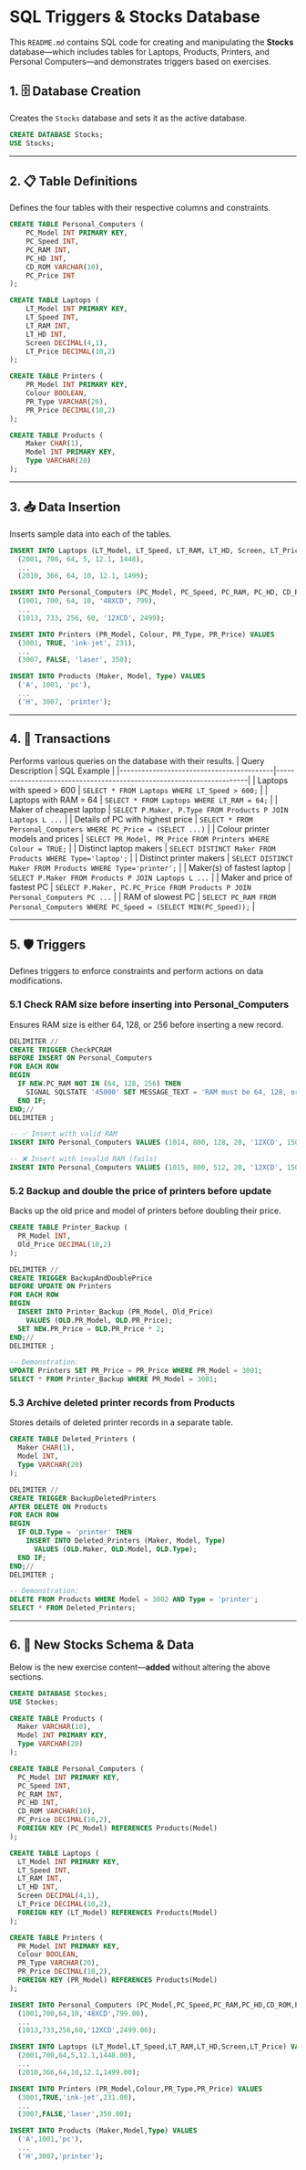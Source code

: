 # SQL Triggers & Stocks Database

This `README.md` contains SQL code for creating and manipulating the **Stocks** database—which includes tables for Laptops, Products, Printers, and Personal Computers—and demonstrates triggers based on exercises.

## 1. 🗄️ Database Creation
Creates the `Stocks` database and sets it as the active database.
```sql
CREATE DATABASE Stocks;
USE Stocks;
```

---

## 2. 📋 Table Definitions
Defines the four tables with their respective columns and constraints.
```sql
CREATE TABLE Personal_Computers (
    PC_Model INT PRIMARY KEY,
    PC_Speed INT,
    PC_RAM INT,
    PC_HD INT,
    CD_ROM VARCHAR(10),
    PC_Price INT
);

CREATE TABLE Laptops (
    LT_Model INT PRIMARY KEY,
    LT_Speed INT,
    LT_RAM INT,
    LT_HD INT,
    Screen DECIMAL(4,1),
    LT_Price DECIMAL(10,2)
);

CREATE TABLE Printers (
    PR_Model INT PRIMARY KEY,
    Colour BOOLEAN,
    PR_Type VARCHAR(20),
    PR_Price DECIMAL(10,2)
);

CREATE TABLE Products (
    Maker CHAR(1),
    Model INT PRIMARY KEY,
    Type VARCHAR(20)
);
```

---

## 3. 📥 Data Insertion
Inserts sample data into each of the tables.
```sql
INSERT INTO Laptops (LT_Model, LT_Speed, LT_RAM, LT_HD, Screen, LT_Price) VALUES
  (2001, 700, 64, 5, 12.1, 1448),
  ...
  (2010, 366, 64, 10, 12.1, 1499);

INSERT INTO Personal_Computers (PC_Model, PC_Speed, PC_RAM, PC_HD, CD_ROM, PC_Price) VALUES
  (1001, 700, 64, 10, '48XCD', 799),
  ...
  (1013, 733, 256, 60, '12XCD', 2499);

INSERT INTO Printers (PR_Model, Colour, PR_Type, PR_Price) VALUES
  (3001, TRUE, 'ink-jet', 231),
  ...
  (3007, FALSE, 'laser', 350);

INSERT INTO Products (Maker, Model, Type) VALUES
  ('A', 1001, 'pc'),
  ...
  ('H', 3007, 'printer');
```

---

## 4. 🔄 Transactions
Performs various queries on the database with their results.
| Query Description                        | SQL Example                                                          |
|------------------------------------------|----------------------------------------------------------------------|
| Laptops with speed > 600                | `SELECT * FROM Laptops WHERE LT_Speed > 600;`                        |
| Laptops with RAM = 64                   | `SELECT * FROM Laptops WHERE LT_RAM = 64;`                           |
| Maker of cheapest laptop                | `SELECT P.Maker, P.Type FROM Products P JOIN Laptops L ...`          |
| Details of PC with highest price        | `SELECT * FROM Personal_Computers WHERE PC_Price = (SELECT ...)`     |
| Colour printer models and prices        | `SELECT PR_Model, PR_Price FROM Printers WHERE Colour = TRUE;`       |
| Distinct laptop makers                  | `SELECT DISTINCT Maker FROM Products WHERE Type='laptop';`           |
| Distinct printer makers                 | `SELECT DISTINCT Maker FROM Products WHERE Type='printer';`          |
| Maker(s) of fastest laptop              | `SELECT P.Maker FROM Products P JOIN Laptops L ...`                  |
| Maker and price of fastest PC           | `SELECT P.Maker, PC.PC_Price FROM Products P JOIN Personal_Computers PC ...` |
| RAM of slowest PC                       | `SELECT PC_RAM FROM Personal_Computers WHERE PC_Speed = (SELECT MIN(PC_Speed));` |

---

## 5. 🛡️ Triggers
Defines triggers to enforce constraints and perform actions on data modifications.

### 5.1 Check RAM size before inserting into Personal_Computers
Ensures RAM size is either 64, 128, or 256 before inserting a new record.
```sql
DELIMITER //
CREATE TRIGGER CheckPCRAM
BEFORE INSERT ON Personal_Computers
FOR EACH ROW
BEGIN
  IF NEW.PC_RAM NOT IN (64, 128, 256) THEN
    SIGNAL SQLSTATE '45000' SET MESSAGE_TEXT = 'RAM must be 64, 128, or 256';
  END IF;
END;//
DELIMITER ;

-- ✅ Insert with valid RAM
INSERT INTO Personal_Computers VALUES (1014, 800, 128, 20, '12XCD', 1500);

-- ❌ Insert with invalid RAM (fails)
INSERT INTO Personal_Computers VALUES (1015, 800, 512, 20, '12XCD', 1500);
```

### 5.2 Backup and double the price of printers before update
Backs up the old price and model of printers before doubling their price.
```sql
CREATE TABLE Printer_Backup (
  PR_Model INT,
  Old_Price DECIMAL(10,2)
);

DELIMITER //
CREATE TRIGGER BackupAndDoublePrice
BEFORE UPDATE ON Printers
FOR EACH ROW
BEGIN
  INSERT INTO Printer_Backup (PR_Model, Old_Price)
    VALUES (OLD.PR_Model, OLD.PR_Price);
  SET NEW.PR_Price = OLD.PR_Price * 2;
END;//
DELIMITER ;

-- Demonstration:
UPDATE Printers SET PR_Price = PR_Price WHERE PR_Model = 3001;
SELECT * FROM Printer_Backup WHERE PR_Model = 3001;
```

### 5.3 Archive deleted printer records from Products
Stores details of deleted printer records in a separate table.
```sql
CREATE TABLE Deleted_Printers (
  Maker CHAR(1),
  Model INT,
  Type VARCHAR(20)
);

DELIMITER //
CREATE TRIGGER BackupDeletedPrinters
AFTER DELETE ON Products
FOR EACH ROW
BEGIN
  IF OLD.Type = 'printer' THEN
    INSERT INTO Deleted_Printers (Maker, Model, Type)
      VALUES (OLD.Maker, OLD.Model, OLD.Type);
  END IF;
END;//
DELIMITER ;

-- Demonstration:
DELETE FROM Products WHERE Model = 3002 AND Type = 'printer';
SELECT * FROM Deleted_Printers;
```

---

## 6. 🚀 New Stocks Schema & Data
Below is the new exercise content—**added** without altering the above sections.

```sql
CREATE DATABASE Stockes;
USE Stockes;

CREATE TABLE Products (
  Maker VARCHAR(10),
  Model INT PRIMARY KEY,
  Type VARCHAR(20)
);

CREATE TABLE Personal_Computers (
  PC_Model INT PRIMARY KEY,
  PC_Speed INT,
  PC_RAM INT,
  PC_HD INT,
  CD_ROM VARCHAR(10),
  PC_Price DECIMAL(10,2),
  FOREIGN KEY (PC_Model) REFERENCES Products(Model)
);

CREATE TABLE Laptops (
  LT_Model INT PRIMARY KEY,
  LT_Speed INT,
  LT_RAM INT,
  LT_HD INT,
  Screen DECIMAL(4,1),
  LT_Price DECIMAL(10,2),
  FOREIGN KEY (LT_Model) REFERENCES Products(Model)
);

CREATE TABLE Printers (
  PR_Model INT PRIMARY KEY,
  Colour BOOLEAN,
  PR_Type VARCHAR(20),
  PR_Price DECIMAL(10,2),
  FOREIGN KEY (PR_Model) REFERENCES Products(Model)
);

INSERT INTO Personal_Computers (PC_Model,PC_Speed,PC_RAM,PC_HD,CD_ROM,PC_Price) VALUES
  (1001,700,64,10,'48XCD',799.00),
  ...
  (1013,733,256,60,'12XCD',2499.00);

INSERT INTO Laptops (LT_Model,LT_Speed,LT_RAM,LT_HD,Screen,LT_Price) VALUES
  (2001,700,64,5,12.1,1448.00),
  ...
  (2010,366,64,10,12.1,1499.00);

INSERT INTO Printers (PR_Model,Colour,PR_Type,PR_Price) VALUES
  (3001,TRUE,'ink-jet',231.00),
  ...
  (3007,FALSE,'laser',350.00);

INSERT INTO Products (Maker,Model,Type) VALUES
  ('A',1001,'pc'),
  ...
  ('H',3007,'printer');
